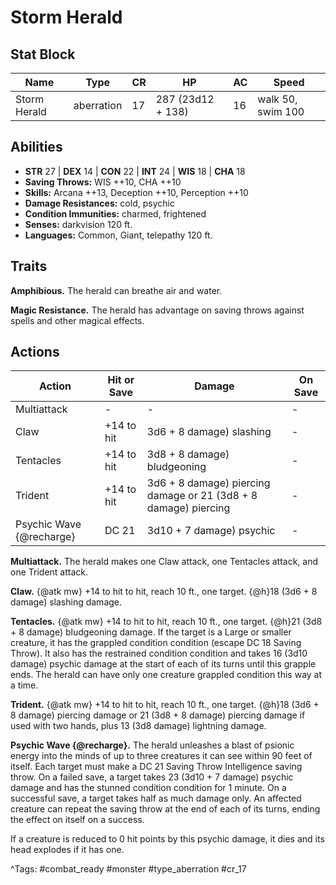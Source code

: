 # Storm Herald

## Stat Block

| Name | Type | CR | HP | AC | Speed |
|------|------|----|----|----|-------|
| Storm Herald | aberration | 17 | 287 (23d12 + 138) | 16 | walk 50, swim 100 |

## Abilities

- **STR** 27 | **DEX** 14 | **CON** 22 | **INT** 24 | **WIS** 18 | **CHA** 18
- **Saving Throws:** WIS ++10, CHA ++10  
- **Skills:** Arcana ++13, Deception ++10, Perception ++10  
- **Damage Resistances:** cold, psychic  
- **Condition Immunities:** charmed, frightened  
- **Senses:** darkvision 120 ft.  
- **Languages:** Common, Giant, telepathy 120 ft.

## Traits

**Amphibious.** The herald can breathe air and water.

**Magic Resistance.** The herald has advantage on saving throws against spells and other magical effects.


## Actions

| Action | Hit or Save | Damage | On Save |
|--------|--------------|--------|----------|
| Multiattack | - | - | - |
| Claw | +14 to hit | 3d6 + 8 damage) slashing | - |
| Tentacles | +14 to hit | 3d8 + 8 damage) bludgeoning | - |
| Trident | +14 to hit | 3d6 + 8 damage) piercing damage or 21 (3d8 + 8 damage) piercing | - |
| Psychic Wave {@recharge} | DC 21 | 3d10 + 7 damage) psychic | - |

**Multiattack.** The herald makes one Claw attack, one Tentacles attack, and one Trident attack.

**Claw.** {@atk mw} +14 to hit to hit, reach 10 ft., one target. {@h}18 (3d6 + 8 damage) slashing damage.

**Tentacles.** {@atk mw} +14 to hit to hit, reach 10 ft., one target. {@h}21 (3d8 + 8 damage) bludgeoning damage. If the target is a Large or smaller creature, it has the grappled condition condition (escape DC 18 Saving Throw). It also has the restrained condition condition and takes 16 (3d10 damage) psychic damage at the start of each of its turns until this grapple ends. The herald can have only one creature grappled condition this way at a time.

**Trident.** {@atk mw} +14 to hit to hit, reach 10 ft., one target. {@h}18 (3d6 + 8 damage) piercing damage or 21 (3d8 + 8 damage) piercing damage if used with two hands, plus 13 (3d8 damage) lightning damage.

**Psychic Wave {@recharge}.** The herald unleashes a blast of psionic energy into the minds of up to three creatures it can see within 90 feet of itself. Each target must make a DC 21 Saving Throw Intelligence saving throw. On a failed save, a target takes 23 (3d10 + 7 damage) psychic damage and has the stunned condition condition for 1 minute. On a successful save, a target takes half as much damage only. An affected creature can repeat the saving throw at the end of each of its turns, ending the effect on itself on a success.

If a creature is reduced to 0 hit points by this psychic damage, it dies and its head explodes if it has one.


^Tags: #combat_ready #monster #type_aberration #cr_17
